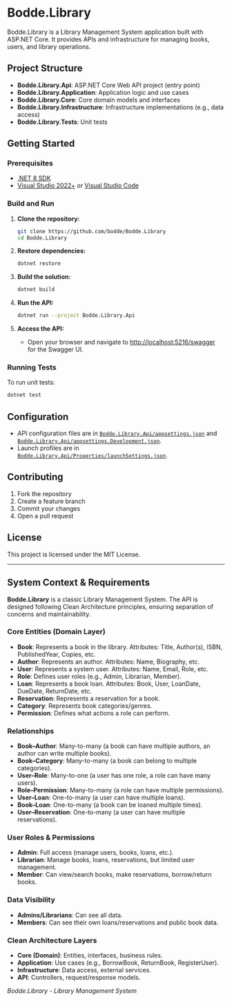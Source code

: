 # Bodde.Library

Bodde.Library is a Library Management System application built with ASP.NET Core. It provides APIs and infrastructure for managing books, users, and library operations.

## Project Structure

- **Bodde.Library.Api**: ASP.NET Core Web API project (entry point)
- **Bodde.Library.Application**: Application logic and use cases
- **Bodde.Library.Core**: Core domain models and interfaces
- **Bodde.Library.Infrastructure**: Infrastructure implementations (e.g., data access)
- **Bodde.Library.Tests**: Unit tests

## Getting Started

### Prerequisites

- [.NET 8 SDK](https://dotnet.microsoft.com/download/dotnet/8.0)
- [Visual Studio 2022+](https://visualstudio.microsoft.com/) or [Visual Studio Code](https://code.visualstudio.com/)

### Build and Run

1. **Clone the repository:**
   ```sh
   git clone https://github.com/bodde/Bodde.Library
   cd Bodde.Library
   ```

2. **Restore dependencies:**
   ```sh
   dotnet restore
   ```

3. **Build the solution:**
   ```sh
   dotnet build
   ```

4. **Run the API:**
   ```sh
   dotnet run --project Bodde.Library.Api
   ```

5. **Access the API:**
   - Open your browser and navigate to [http://localhost:5216/swagger](http://localhost:5216/swagger) for the Swagger UI.

### Running Tests

To run unit tests:

```sh
dotnet test
```

## Configuration

- API configuration files are in [`Bodde.Library.Api/appsettings.json`](Bodde.Library.Api/appsettings.json) and [`Bodde.Library.Api/appsettings.Development.json`](Bodde.Library.Api/appsettings.Development.json).
- Launch profiles are in [`Bodde.Library.Api/Properties/launchSettings.json`](Bodde.Library.Api/Properties/launchSettings.json).

## Contributing

1. Fork the repository
2. Create a feature branch
3. Commit your changes
4. Open a pull request

## License

This project is licensed under the MIT License.

---

## System Context & Requirements

**Bodde.Library** is a classic Library Management System. The API is designed following Clean Architecture principles, ensuring separation of concerns and maintainability.

### Core Entities (Domain Layer)
- **Book**: Represents a book in the library. Attributes: Title, Author(s), ISBN, PublishedYear, Copies, etc.
- **Author**: Represents an author. Attributes: Name, Biography, etc.
- **User**: Represents a system user. Attributes: Name, Email, Role, etc.
- **Role**: Defines user roles (e.g., Admin, Librarian, Member).
- **Loan**: Represents a book loan. Attributes: Book, User, LoanDate, DueDate, ReturnDate, etc.
- **Reservation**: Represents a reservation for a book.
- **Category**: Represents book categories/genres.
- **Permission**: Defines what actions a role can perform.

### Relationships
- **Book–Author**: Many-to-many (a book can have multiple authors, an author can write multiple books).
- **Book–Category**: Many-to-many (a book can belong to multiple categories).
- **User–Role**: Many-to-one (a user has one role, a role can have many users).
- **Role–Permission**: Many-to-many (a role can have multiple permissions).
- **User–Loan**: One-to-many (a user can have multiple loans).
- **Book–Loan**: One-to-many (a book can be loaned multiple times).
- **User–Reservation**: One-to-many (a user can have multiple reservations).

### User Roles & Permissions
- **Admin**: Full access (manage users, books, loans, etc.).
- **Librarian**: Manage books, loans, reservations, but limited user management.
- **Member**: Can view/search books, make reservations, borrow/return books.

### Data Visibility
- **Admins/Librarians**: Can see all data.
- **Members**: Can see their own loans/reservations and public book data.

### Clean Architecture Layers
- **Core (Domain)**: Entities, interfaces, business rules.
- **Application**: Use cases (e.g., BorrowBook, ReturnBook, RegisterUser).
- **Infrastructure**: Data access, external services.
- **API**: Controllers, request/response models.

*Bodde.Library - Library Management System*